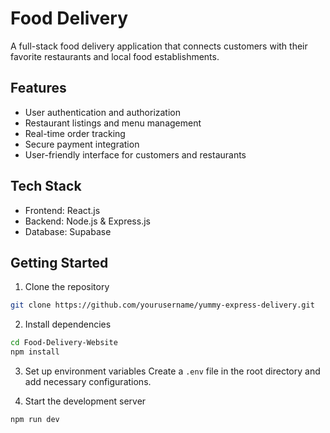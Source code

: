 # Food Delivery

A full-stack food delivery application that connects customers with their favorite restaurants and local food establishments.

## Features

- User authentication and authorization
- Restaurant listings and menu management
- Real-time order tracking
- Secure payment integration
- User-friendly interface for customers and restaurants

## Tech Stack

- Frontend: React.js
- Backend: Node.js & Express.js
- Database: Supabase

## Getting Started

1. Clone the repository
```bash
git clone https://github.com/yourusername/yummy-express-delivery.git
```

2. Install dependencies
```bash
cd Food-Delivery-Website
npm install
```

3. Set up environment variables
Create a `.env` file in the root directory and add necessary configurations.

4. Start the development server
```bash
npm run dev
```
